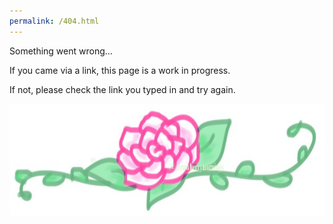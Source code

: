 ```yaml
---
permalink: /404.html
---
```


<div id="404heading">Something went wrong...</div>

<p> If you came via a link, this page is a work in progress. </p>
<p> If not, please check the link you typed in and try again. </p>
<p></p>
<p></p>
<p></p>


<div id="404img">
<img src="rose.jpg">
</div>

